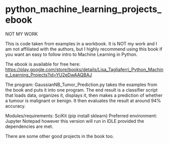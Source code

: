 # python_machine_learning_projects_ebook
NOT MY WORK

This is code taken from examples in a workbook. It is NOT my work and I am not affiliated with the authors, but I highly recommend using this book if you want an easy to follow intro to Machine Learning in Python.

The ebook is available for free here: https://play.google.com/store/books/details/Lisa_Tagliaferri_Python_Machine_Learning_Projects?id=YU2eDwAAQBAJ


The program:
GaussianNB_Tumor_Prediction.py takes the examples from the book and puts it into one program. The end result is a classifier script that loads data, organizes it, displays it, then makes a prediction of whether a tumour is malignant or benign. It then evaluates the result at around 94% accuracy. 

Modules/requirements: SciKit (pip install sklearn)
Preferred environment: Jupyter Notepad however this version will run in IDLE provided the dependencies are met.

There are some other good projects in the book too.
